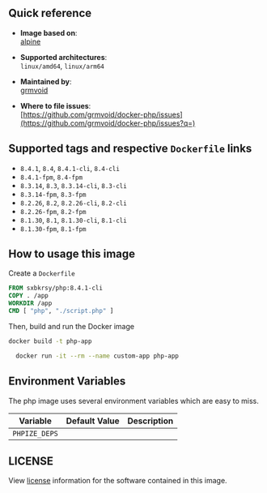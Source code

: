 ## Quick reference
- **Image based on**:   
  [alpine](https://hub.docker.com/_/alpine)

- **Supported architectures**:    
  `linux/amd64`, `linux/arm64`

- **Maintained by**:  
  [grmvoid](https://github.com/grmvoid)

- **Where to file issues**:    
  [https://github.com/grmvoid/docker-php/issues](https://github.com/grmvoid/docker-php/issues?q=)

## Supported tags and respective `Dockerfile` links
- `8.4.1`, `8.4`, `8.4.1-cli`, `8.4-cli`
- `8.4.1-fpm`, `8.4-fpm`
- `8.3.14`, `8.3`, `8.3.14-cli`, `8.3-cli`
- `8.3.14-fpm`, `8.3-fpm`
- `8.2.26`, `8.2`, `8.2.26-cli`, `8.2-cli`
- `8.2.26-fpm`, `8.2-fpm`
- `8.1.30`, `8.1`, `8.1.30-cli`, `8.1-cli`
- `8.1.30-fpm`, `8.1-fpm`

## How to usage this image

Create a `Dockerfile`
```Dockerfile
FROM sxbkrsy/php:8.4.1-cli
COPY . /app
WORKDIR /app
CMD [ "php", "./script.php" ]
```

Then, build and run the Docker image
```bash
docker build -t php-app 
```
```bash
  docker run -it --rm --name custom-app php-app
```
## Environment Variables

The php image uses several environment variables which are easy to miss.

| Variable      | Default Value | Description |
|---------------|---------------|-------------|
| `PHPIZE_DEPS` |               |             |

## LICENSE

View [license](https://www.php.net/license/) information for the software contained in this image.